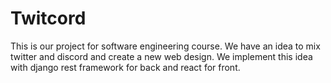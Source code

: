 # Twitcord 
This is our project for software engineering course. 
We have an idea to mix twitter and discord and create a new web design.
We implement this idea with django rest framework for back and react for front.
